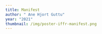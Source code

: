 ```yaml
---
title: Manifest
author: " Ane Hjort Guttu"
year: "2021"
thumbnail: /img/poster-iffr-manifest.png
---
```

